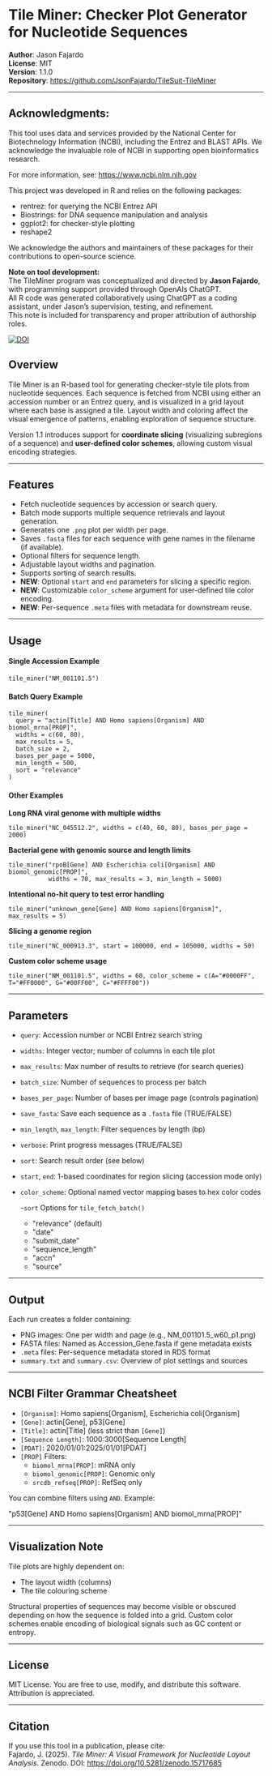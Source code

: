 # Tile Miner: Checker Plot Generator for Nucleotide Sequences

**Author**: Jason Fajardo  
**License**: MIT  
**Version**: 1.1.0  
**Repository**: https://github.com/JsonFajardo/TileSuit-TileMiner

---

## **Acknowledgments:**
This tool uses data and services provided by the National Center for Biotechnology Information (NCBI), including the Entrez and BLAST APIs. We acknowledge the invaluable role of NCBI in supporting open bioinformatics research.

For more information, see: https://www.ncbi.nlm.nih.gov

This project was developed in R and relies on the following packages:

- rentrez: for querying the NCBI Entrez API
- Biostrings: for DNA sequence manipulation and analysis
- ggplot2: for checker-style plotting
- reshape2

We acknowledge the authors and maintainers of these packages for their contributions to open-source science.

 **Note on tool development:**  
 The TileMiner program was conceptualized and directed by **Jason Fajardo**, with programming support provided through OpenAIs ChatGPT.  
 All R code was generated collaboratively using ChatGPT as a coding assistant, under Jason’s supervision, testing, and refinement.  
 This note is included for transparency and proper attribution of authorship roles.


[![DOI](https://zenodo.org/badge/DOI/10.5281/zenodo.15717685.svg)](https://doi.org/10.5281/zenodo.15717685)



## Overview
Tile Miner is an R-based tool for generating checker-style tile plots from nucleotide sequences. Each sequence is fetched from NCBI using either an accession number or an Entrez query, and is visualized in a grid layout where each base is assigned a tile. Layout width and coloring affect the visual emergence of patterns, enabling exploration of sequence structure.

Version 1.1 introduces support for **coordinate slicing** (visualizing subregions of a sequence) and **user-defined color schemes**, allowing custom visual encoding strategies.

---

## Features
- Fetch nucleotide sequences by accession or search query.  
- Batch mode supports multiple sequence retrievals and layout generation.  
- Generates one `.png` plot per width per page.  
- Saves `.fasta` files for each sequence with gene names in the filename (if available).  
- Optional filters for sequence length.  
- Adjustable layout widths and pagination.  
- Supports sorting of search results.  
- **NEW**: Optional `start` and `end` parameters for slicing a specific region.  
- **NEW**: Customizable `color_scheme` argument for user-defined tile color encoding.  
- **NEW**: Per-sequence `.meta` files with metadata for downstream reuse.

---

## Usage

#### Single Accession Example

    tile_miner("NM_001101.5")


#### Batch Query Example

    tile_miner(
      query = "actin[Title] AND Homo sapiens[Organism] AND biomol_mrna[PROP]",
      widths = c(60, 80),
      max_results = 5,
      batch_size = 2,
      bases_per_page = 5000,
      min_length = 500,
      sort = "relevance"
    )


#### Other Examples

**Long RNA viral genome with multiple widths**
  
    tile_miner("NC_045512.2", widths = c(40, 60, 80), bases_per_page = 2000)

**Bacterial gene with genomic source and length limits**
  
    tile_miner("rpoB[Gene] AND Escherichia coli[Organism] AND biomol_genomic[PROP]", 
               widths = 70, max_results = 3, min_length = 5000)

**Intentional no-hit query to test error handling**

    tile_miner("unknown_gene[Gene] AND Homo sapiens[Organism]", max_results = 5)

**Slicing a genome region**

    tile_miner("NC_000913.3", start = 100000, end = 105000, widths = 50)

**Custom color scheme usage**

    tile_miner("NM_001101.5", widths = 60, color_scheme = c(A="#0000FF", T="#FF0000", G="#00FF00", C="#FFFF00"))

---

## Parameters
- `query`: Accession number or NCBI Entrez search string  
- `widths`: Integer vector; number of columns in each tile plot  
- `max_results`: Max number of results to retrieve (for search queries)  
- `batch_size`: Number of sequences to process per batch  
- `bases_per_page`: Number of bases per image page (controls pagination)  
- `save_fasta`: Save each sequence as a `.fasta` file (TRUE/FALSE)  
- `min_length`, `max_length`: Filter sequences by length (bp)  
- `verbose`: Print progress messages (TRUE/FALSE)  
- `sort`: Search result order (see below)  
- `start`, `end`: 1-based coordinates for region slicing (accession mode only)  
- `color_scheme`: Optional named vector mapping bases to hex color codes  

  -`sort` Options for `tile_fetch_batch()`

     - "relevance" (default)
     - "date"  
     - "submit_date"  
     - "sequence_length"  
     - "accn"  
     - "source"  

---

## Output
Each run creates a folder containing:  
- PNG images: One per width and page (e.g., NM_001101.5_w60_p1.png)  
- FASTA files: Named as Accession_Gene.fasta if gene metadata exists  
- `.meta` files: Per-sequence metadata stored in RDS format  
- `summary.txt` and `summary.csv`: Overview of plot settings and sources  

---

## NCBI Filter Grammar Cheatsheet
- `[Organism]`: Homo sapiens[Organism], Escherichia coli[Organism]  
- `[Gene]`: actin[Gene], p53[Gene]  
- `[Title]`: actin[Title] (less strict than `[Gene]`)  
- `[Sequence Length]`: 1000:3000[Sequence Length]  
- `[PDAT]`: 2020/01/01:2025/01/01[PDAT]  
- `[PROP]` Filters:  
  - `biomol_mrna[PROP]`: mRNA only  
  - `biomol_genomic[PROP]`: Genomic only  
  - `srcdb_refseq[PROP]`: RefSeq only  

You can combine filters using `AND`. Example:  

"p53[Gene] AND Homo sapiens[Organism] AND biomol_mrna[PROP]"

---

## Visualization Note
Tile plots are highly dependent on:  
- The layout width (columns)  
- The tile colouring scheme  

Structural properties of sequences may become visible or obscured depending on how the sequence is folded into a grid. Custom color schemes enable encoding of biological signals such as GC content or entropy.

---

## License
MIT License. You are free to use, modify, and distribute this software. Attribution is appreciated.

---

## Citation
If you use this tool in a publication, please cite:  
Fajardo, J. (2025). *Tile Miner: A Visual Framework for Nucleotide Layout Analysis*. Zenodo. DOI: https://doi.org/10.5281/zenodo.15717685
